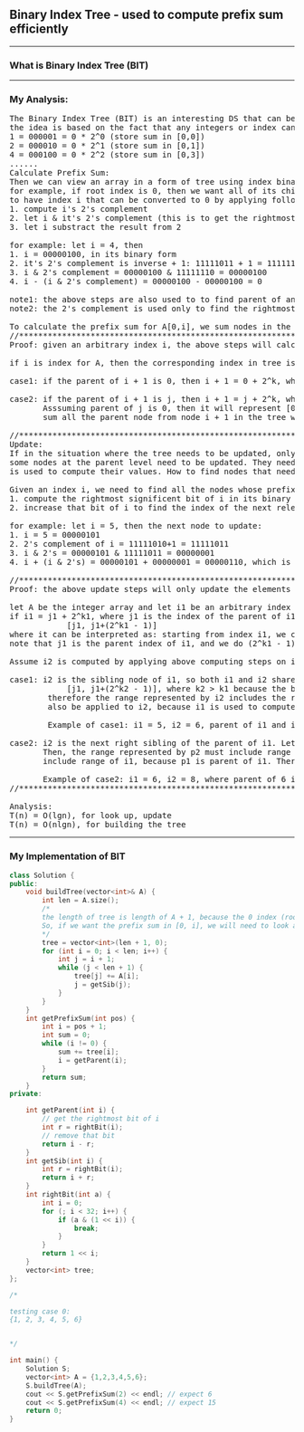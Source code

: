 ## Binary Index Tree - used to compute prefix sum efficiently
----------------------------------------------------------------------------------------
### What is Binary Index Tree (BIT)

----------------------------------------------------------------------------------------
### My Analysis:
<pre>
The Binary Index Tree (BIT) is an interesting DS that can be used to calculate for prefix sum efficently
the idea is based on the fact that any integers or index can be written in binary form:
1 = 000001 = 0 * 2^0 (store sum in [0,0])
2 = 000010 = 0 * 2^1 (store sum in [0,1])
4 = 000100 = 0 * 2^2 (store sum in [0,3])
......
Calculate Prefix Sum:
Then we can view an array in a form of tree using index binary forms,
for example, if root index is 0, then we want all of its children node 
to have index i that can be converted to 0 by applying following steps:
1. compute i's 2's complement
2. let i & it's 2's complement (this is to get the rightmost significant bit, note in binary form 1s are significant, 0s otherwise)
3. let i substract the result from 2

for example: let i = 4, then
1. i = 00000100, in its binary form
2. it's 2's complement is inverse + 1: 11111011 + 1 = 11111110
3. i & 2's complement = 00000100 & 11111110 = 00000100
4. i - (i & 2's complement) = 00000100 - 00000100 = 0

note1: the above steps are also used to to find parent of any given node of index i
note2: the 2's complement is used only to find the rightmost significant bit

To calculate the prefix sum for A[0,i], we sum nodes in the BIT starting at tree[i+1] to tree[0]
//*******************************************************************************************************************
Proof: given an arbitrary index i, the above steps will calculate the prefix sum A[0,...,i]

if i is index for A, then the corresponding index in tree is i + 1, then lets look at the following two cases:

case1: if the parent of i + 1 is 0, then i + 1 = 0 + 2^k, which represents range [0, 0 + 2^k - 1] == [0, i]

case2: if the parent of i + 1 is j, then i + 1 = j + 2^k, which represents range [j, j + 2^k - 1] = [j, i].
       Asssuming parent of j is 0, then it will represent [0, j - 1] for the same reasoning above. Therefore
       sum all the parent node from node i + 1 in the tree will get the range [0,j-1] + [j,i] = [0, i]

//*******************************************************************************************************************
Update:
If in the situation where the tree needs to be updated, only the sibling nodes sharing same parent and 
some nodes at the parent level need to be updated. They need to be updated, because the updated node value
is used to compute their values. How to find nodes that need to be update? We can apply the following steps:

Given an index i, we need to find all the nodes whose prefix sum values was calculated using the i th element:
1. compute the rightmost significent bit of i in its binary form, (using the method above)
2. increase that bit of i to find the index of the next relevent node 

for example: let i = 5, then the next node to update:
1. i = 5 = 00000101
2. 2's complement of i = 11111010+1 = 11111011
3. i & 2's = 00000101 & 11111011 = 00000001
4. i + (i & 2's) = 00000101 + 00000001 = 00000110, which is the next node with same parent as i

//*******************************************************************************************************************
Proof: the above update steps will only update the elements that needs that updated ele for computing prefix sum

let A be the integer array and let i1 be an arbitrary index of A,
if i1 = j1 + 2^k1, where j1 is the index of the parent of i1, then the prefix sum represented by i1 is: 
            [j1, j1+(2^k1 - 1)]
where it can be interpreted as: starting from index i1, we consider the next 2^k1 eles for the range of the prefix sum.
note that j1 is the parent index of i1, and we do (2^k1 - 1) because the array index starts at zero. 

Assume i2 is computed by applying above computing steps on i1, then there can be only 2 cases:

case1: i2 is the sibling node of i1, so both i1 and i2 share the same parent: i2 = j1 + 2^k2. Then prefix sum range represented by i2:
            [j1, j1+(2^k2 - 1)], where k2 > k1 because the bit were added by one according to the above computing steps
        therefore the range represented by i2 includes the range represented by i1, which indicates that the updates on ele at i1 should
        also be applied to i2, because i1 is used to compute the prefix sum for the range represented by i2.
        
        Example of case1: i1 = 5, i2 = 6, parent of i1 and i2 = 4

case2: i2 is the next right sibling of the parent of i1. Lets denote the direct parent of i1 as p1, and the next right sibling of p1 as p2.
       Then, the range represented by p2 must include range represented by p1 according the above analysis. Similarly, the range of p1 must
       include range of i1, because p1 is parent of i1. Therefore, the updates on ele at i1 should also be applied to i2.

       Example of case2: i1 = 6, i2 = 8, where parent of 6 is 4, and parent of 4 and 8 is 0
//*******************************************************************************************************************

Analysis:
T(n) = O(lgn), for look up, update
T(n) = O(nlgn), for building the tree
</pre>

-----------------------------------------------------------------------------------------------------------------
### My Implementation of BIT

```c++
class Solution {
public:
    void buildTree(vector<int>& A) {
        int len = A.size();
        /*
        the length of tree is length of A + 1, because the 0 index (root) of tree does not store anything.
        So, if we want the prefix sum in [0, i], we will need to look at i+1 th ele in tree for that reason. 
        */
        tree = vector<int>(len + 1, 0);
        for (int i = 0; i < len; i++) {
            int j = i + 1;
            while (j < len + 1) {
                tree[j] += A[i];
                j = getSib(j);
            }
        }
    }
    int getPrefixSum(int pos) {
        int i = pos + 1;
        int sum = 0;
        while (i != 0) {
            sum += tree[i];
            i = getParent(i);
        }
        return sum;
    }
private:

    int getParent(int i) {
        // get the rightmost bit of i
        int r = rightBit(i);
        // remove that bit
        return i - r;
    }
    int getSib(int i) {
        int r = rightBit(i);
        return i + r;
    }
    int rightBit(int a) {
        int i = 0;
        for (; i < 32; i++) {
            if (a & (1 << i)) {
                break;
            }
        }
        return 1 << i;
    }
    vector<int> tree;
};

/*

testing case 0:
{1, 2, 3, 4, 5, 6}


*/

int main() {
    Solution S;
    vector<int> A = {1,2,3,4,5,6};
    S.buildTree(A);
    cout << S.getPrefixSum(2) << endl; // expect 6
    cout << S.getPrefixSum(4) << endl; // expect 15
    return 0;
}
```

